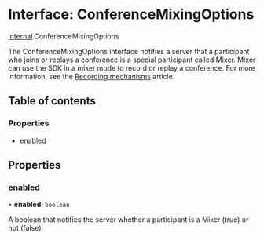 # Interface: ConferenceMixingOptions

[internal](../modules/internal.md).ConferenceMixingOptions

The ConferenceMixingOptions interface notifies a server that a participant who joins or replays a conference is a special participant called Mixer. Mixer can use the SDK in a mixer mode to record or replay a conference. For more information, see the [Recording mechanisms](doc:guides-recording-mechanisms) article.

## Table of contents

### Properties

- [enabled](internal.ConferenceMixingOptions.md#enabled)

## Properties

### enabled

• **enabled**: `boolean`

A boolean that notifies the server whether a participant is a Mixer (true) or not (false).
